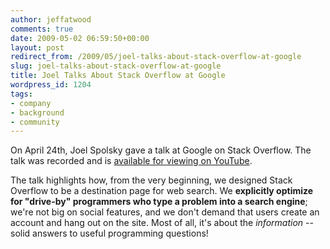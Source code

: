```yaml
---
author: jeffatwood
comments: true
date: 2009-05-02 06:59:50+00:00
layout: post
redirect_from: /2009/05/joel-talks-about-stack-overflow-at-google
slug: joel-talks-about-stack-overflow-at-google
title: Joel Talks About Stack Overflow at Google
wordpress_id: 1204
tags:
- company
- background
- community
---
```



On April 24th, Joel Spolsky gave a talk at Google on Stack Overflow. The talk was recorded and is [available for viewing on YouTube](http://www.youtube.com/watch?v=NWHfY_lvKIQ).







The talk highlights how, from the very beginning, we designed Stack Overflow to be a destination page for web search. We **explicitly optimize for "drive-by" programmers who type a problem into a search engine**; we're not big on social features, and we don't demand that users create an account and hang out on the site. Most of all, it's about the _information_ -- solid answers to useful programming questions!

